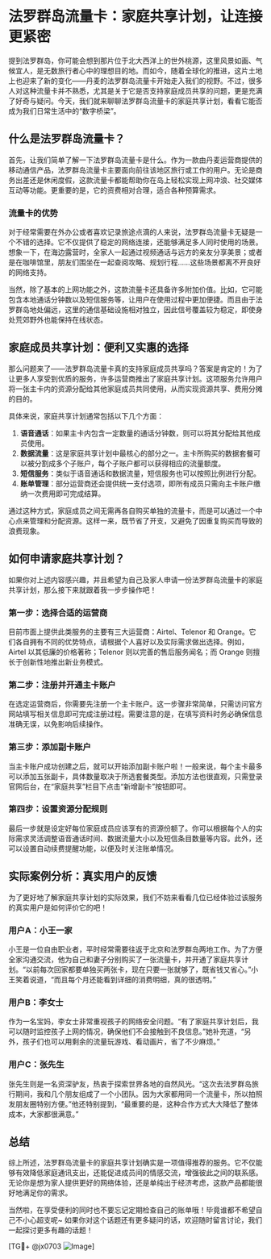 # 法罗群岛流量卡：家庭共享计划，让连接更紧密

提到法罗群岛，你可能会想到那片位于北大西洋上的世外桃源，这里风景如画、气候宜人，是无数旅行者心中的理想目的地。而如今，随着全球化的推进，这片土地上也迎来了新的变化——丹麦的法罗群岛流量卡开始走入我们的视野。不过，很多人对这种流量卡并不熟悉，尤其是关于它是否支持家庭成员共享的问题，更是充满了好奇与疑问。今天，我们就来聊聊法罗群岛流量卡的家庭共享计划，看看它能否成为我们日常生活中的“数字桥梁”。

## 什么是法罗群岛流量卡？

首先，让我们简单了解一下法罗群岛流量卡是什么。作为一款由丹麦运营商提供的移动通信产品，法罗群岛流量卡主要面向前往该地区旅行或工作的用户。无论是商务出差还是休闲度假，这款流量卡都能帮助你在岛上轻松实现上网冲浪、社交媒体互动等功能。更重要的是，它的资费相对合理，适合各种预算需求。

### 流量卡的优势

对于经常需要在外办公或者喜欢记录旅途点滴的人来说，法罗群岛流量卡无疑是一个不错的选择。它不仅提供了稳定的网络连接，还能够满足多人同时使用的场景。想象一下，在海边露营时，全家人一起通过视频通话与远方的亲友分享美景；或者是在咖啡馆里，朋友们围坐在一起查阅攻略、规划行程……这些场景都离不开良好的网络支持。

当然，除了基本的上网功能之外，这款流量卡还具备许多附加价值。比如，它可能包含本地通话分钟数以及短信服务等，让用户在使用过程中更加便捷。而且由于法罗群岛地处偏远，这里的通信基础设施相对独立，因此信号覆盖较为稳定，即使身处荒郊野外也能保持在线状态。

## 家庭成员共享计划：便利又实惠的选择

那么问题来了——法罗群岛流量卡真的支持家庭成员共享吗？答案是肯定的！为了让更多人享受到优质的服务，许多运营商推出了家庭共享计划。这项服务允许用户将一张主卡内的资源分配给其他家庭成员共同使用，从而实现资源共享、费用分摊的目的。

具体来说，家庭共享计划通常包括以下几个方面：

1. **语音通话**：如果主卡内包含一定数量的通话分钟数，则可以将其分配给其他成员使用。
2. **数据流量**：这是家庭共享计划中最核心的部分之一。主卡所购买的数据套餐可以被分割成多个子账户，每个子账户都可以获得相应的流量额度。
3. **短信服务**：类似于语音通话和数据流量，短信服务也可以按照比例进行分配。
4. **账单管理**：部分运营商还会提供统一支付选项，即所有成员只需向主卡账户缴纳一次费用即可完成结算。

通过这种方式，家庭成员之间无需再各自购买单独的流量卡，而是可以通过一个中心点来管理和分配资源。这样一来，既节省了开支，又避免了因重复购买而导致的浪费现象。

## 如何申请家庭共享计划？

如果你对上述内容感兴趣，并且希望为自己及家人申请一份法罗群岛流量卡的家庭共享计划，那么接下来就跟着我一步步操作吧！

### 第一步：选择合适的运营商
目前市面上提供此类服务的主要有三大运营商：Airtel、Telenor 和 Orange。它们各自拥有不同的优势特点，请根据个人喜好以及实际需求做出选择。例如，Airtel 以其低廉的价格著称；Telenor 则以完善的售后服务闻名；而 Orange 则擅长于创新性地推出新业务模式。

### 第二步：注册并开通主卡账户
在选定运营商后，你需要先注册一个主卡账户。这一步骤非常简单，只需访问官方网站填写相关信息即可完成注册过程。需要注意的是，在填写资料时务必确保信息准确无误，以免影响后续操作。

### 第三步：添加副卡账户
当主卡账户成功创建之后，就可以开始添加副卡账户啦！一般来说，每个主卡最多可以添加五张副卡，具体数量取决于所选套餐类型。添加方法也很直观，只需登录官网后台，在“家庭共享”栏目下点击“新增副卡”按钮即可。

### 第四步：设置资源分配规则
最后一步就是设定好每位家庭成员应该享有的资源份额了。你可以根据每个人的实际需求灵活调整语音通话时间、数据流量大小以及短信条目数量等内容。此外，还可以设置自动续费提醒功能，以便及时关注账单情况。

## 实际案例分析：真实用户的反馈

为了更好地了解家庭共享计划的实际效果，我们不妨来看看几位已经体验过该服务的真实用户是如何评价它的吧！

### 用户A：小王一家
小王是一位自由职业者，平时经常需要往返于北京和法罗群岛两地工作。为了方便全家沟通交流，他为自己和妻子分别购买了一张流量卡，并开通了家庭共享计划。“以前每次回家都要单独买两张卡，现在只要一张就够了，既省钱又省心。”小王笑着说道，“而且每个月还能看到详细的消费明细，真的很透明。”

### 用户B：李女士
作为一名宝妈，李女士非常重视孩子的网络安全问题。“有了家庭共享计划后，我可以随时监控孩子上网的情况，确保他们不会接触到不良信息。”她补充道，“另外，孩子们也可以用剩余的流量玩游戏、看动画片，省了不少麻烦。”

### 用户C：张先生
张先生则是一名资深驴友，热衷于探索世界各地的自然风光。“这次去法罗群岛旅行期间，我和几个朋友组成了一个小团队。因为大家都用同一个流量卡，所以拍照发朋友圈特别方便。”他还特别提到，“最重要的是，这种合作方式大大降低了整体成本，大家都很满意。”

## 总结

综上所述，法罗群岛流量卡的家庭共享计划确实是一项值得推荐的服务。它不仅能够有效降低家庭通讯支出，还能促进成员间的情感交流，增强彼此之间的联系感。无论你是想为家人提供更好的网络体验，还是单纯出于经济考虑，这款产品都能很好地满足你的需求。

当然啦，在享受便利的同时也不要忘记定期检查自己的账单哦！毕竟谁都不希望自己不小心超支呢~ 如果你对这个话题还有更多疑问的话，欢迎随时留言讨论，我们一起探讨更多有趣的话题！

[TG💪+ @jx0703 ![Image](https://github.com/user-attachments/assets/dbca1d08-cadb-493c-b0ec-ad6f7a83f270)]